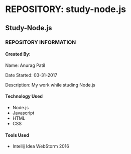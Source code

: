 # REPOSITORY: study-node.js

## Study-Node.js 
### REPOSITORY INFORMATION
#### Created By: 
Name: Anurag Patil

Date Started: 03-31-2017

Description: My work while studing Node.js 

#### Technology Used
* Node.js
* Javascript
* HTML
* CSS

#### Tools Used
* Intellij Idea WebStorm 2016
